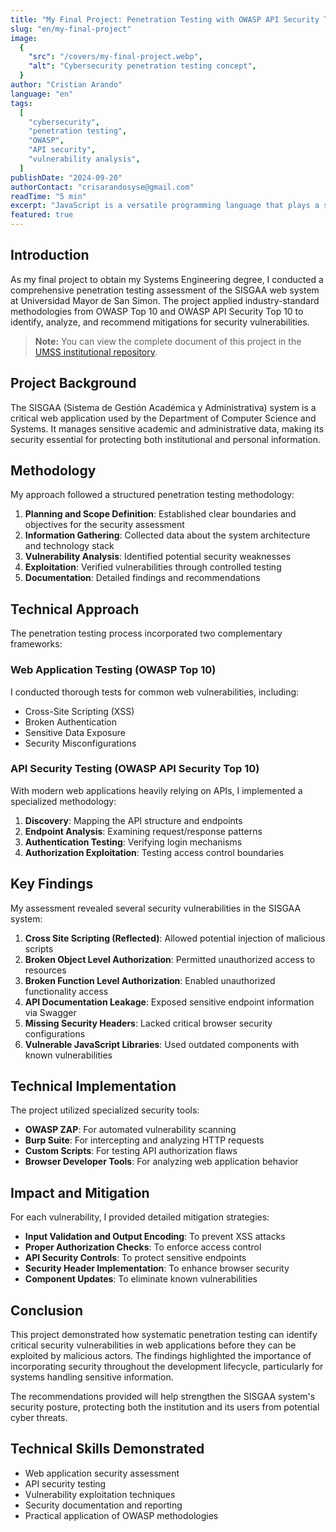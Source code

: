 ```yaml
---
title: "My Final Project: Penetration Testing with OWASP API Security Top 10 2023"
slug: "en/my-final-project"
image:
  {
    "src": "/covers/my-final-project.webp",
    "alt": "Cybersecurity penetration testing concept",
  }
author: "Cristian Arando"
language: "en"
tags:
  [
    "cybersecurity",
    "penetration testing",
    "OWASP",
    "API security",
    "vulnerability analysis",
  ]
publishDate: "2024-09-20"
authorContact: "crisarandosyse@gmail.com"
readTime: "5 min"
excerpt: "JavaScript is a versatile programming language that plays a supporting role in the aerospace industry, particularly in simulation, visualization, and data analysis."
featured: true
---
```


## Introduction

As my final project to obtain my Systems Engineering degree, I conducted a comprehensive penetration testing assessment of the SISGAA web system at Universidad Mayor de San Simon. The project applied industry-standard methodologies from OWASP Top 10 and OWASP API Security Top 10 to identify, analyze, and recommend mitigations for security vulnerabilities.

> **Note:** You can view the complete document of this project in the <a href="http://atlas.umss.edu.bo/handle/123456789/47539" target="_blank" rel="noopener noreferrer">UMSS institutional repository</a>.

## Project Background

The SISGAA (Sistema de Gestión Académica y Administrativa) system is a critical web application used by the Department of Computer Science and Systems. It manages sensitive academic and administrative data, making its security essential for protecting both institutional and personal information.

## Methodology

My approach followed a structured penetration testing methodology:

1. **Planning and Scope Definition**: Established clear boundaries and objectives for the security assessment
2. **Information Gathering**: Collected data about the system architecture and technology stack
3. **Vulnerability Analysis**: Identified potential security weaknesses
4. **Exploitation**: Verified vulnerabilities through controlled testing
5. **Documentation**: Detailed findings and recommendations

## Technical Approach

The penetration testing process incorporated two complementary frameworks:

### Web Application Testing (OWASP Top 10)

I conducted thorough tests for common web vulnerabilities, including:

- Cross-Site Scripting (XSS)
- Broken Authentication
- Sensitive Data Exposure
- Security Misconfigurations

### API Security Testing (OWASP API Security Top 10)

With modern web applications heavily relying on APIs, I implemented a specialized methodology:

1. **Discovery**: Mapping the API structure and endpoints
2. **Endpoint Analysis**: Examining request/response patterns
3. **Authentication Testing**: Verifying login mechanisms
4. **Authorization Exploitation**: Testing access control boundaries

## Key Findings

My assessment revealed several security vulnerabilities in the SISGAA system:

1. **Cross Site Scripting (Reflected)**: Allowed potential injection of malicious scripts
2. **Broken Object Level Authorization**: Permitted unauthorized access to resources
3. **Broken Function Level Authorization**: Enabled unauthorized functionality access
4. **API Documentation Leakage**: Exposed sensitive endpoint information via Swagger
5. **Missing Security Headers**: Lacked critical browser security configurations
6. **Vulnerable JavaScript Libraries**: Used outdated components with known vulnerabilities

## Technical Implementation

The project utilized specialized security tools:

- **OWASP ZAP**: For automated vulnerability scanning
- **Burp Suite**: For intercepting and analyzing HTTP requests
- **Custom Scripts**: For testing API authorization flaws
- **Browser Developer Tools**: For analyzing web application behavior

## Impact and Mitigation

For each vulnerability, I provided detailed mitigation strategies:

- **Input Validation and Output Encoding**: To prevent XSS attacks
- **Proper Authorization Checks**: To enforce access control
- **API Security Controls**: To protect sensitive endpoints
- **Security Header Implementation**: To enhance browser security
- **Component Updates**: To eliminate known vulnerabilities

## Conclusion

This project demonstrated how systematic penetration testing can identify critical security vulnerabilities in web applications before they can be exploited by malicious actors. The findings highlighted the importance of incorporating security throughout the development lifecycle, particularly for systems handling sensitive information.

The recommendations provided will help strengthen the SISGAA system's security posture, protecting both the institution and its users from potential cyber threats.

## Technical Skills Demonstrated

- Web application security assessment
- API security testing
- Vulnerability exploitation techniques
- Security documentation and reporting
- Practical application of OWASP methodologies
